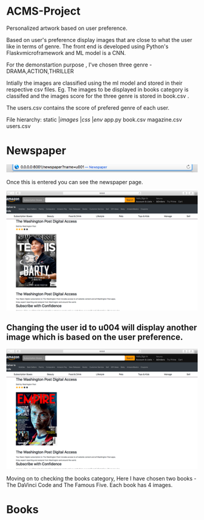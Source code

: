 # ACMS-Project

Personalized artwork based on user preference.

Based on user's preference display images that are close to what the user like in terms of genre.
The front end is developed using Python's Flaskvmicroframework and ML model is a CNN.

For the demonstartion purpose , I've chosen three genre - DRAMA,ACTION,THRILLER

Intially the images are classified using the ml model and stored in their respective csv files. Eg. The images to be displayed in books category is classifed and the images score for the three genre is stored in book.csv .
 
 The users.csv contains the score of prefered genre of each user.

File hierarchy:
static
  |_images_
  |_css_
  |_env_
app.py
book.csv
magazine.csv
users.csv

# Newspaper

![URL](https://github.com/Haririthanya/ACMS-Project/blob/master/url.png) 

Once this is entered you can see the newspaper page.

![Newspaper](https://github.com/Haririthanya/ACMS-Project/blob/master/newspaper.png)

## Changing the user id to u004 will display another image which is based on the user preference.

![Newspaper-another user](https://github.com/Haririthanya/ACMS-Project/blob/master/newspaper2.png)

Moving on to checking the books category, Here I have chosen two books - The DaVinci Code and The Famous Five.
Each book has 4 images.

# Books

